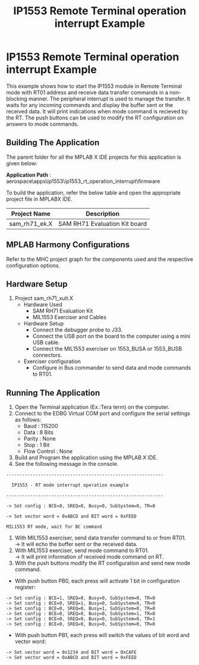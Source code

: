 ﻿---
parent: Examples applications
title: IP1553 Remote Terminal operation interrupt Example
nav_order: 4
---

# IP1553 Remote Terminal operation interrupt Example

This example shows how to start the IP1553 module in Remote Terminal mode with RT01 address and receive data transfer commands in a non-blocking manner. The peripheral interrupt is used to manage the transfer. It waits for any incoming commands and display the buffer sent or the received data. It will print indications when mode command is recieved by the RT. The push buttons can be used to modify the RT configuration on answers to mode commands.

## Building The Application
The parent folder for all the MPLAB X IDE projects for this application is given below:

**Application Path** : aerospace\apps\ip1553\ip1553_rt_operation_interrupt\firmware

To build the application, refer the below table and open the appropriate project file in MPLABX IDE.

| Project Name  | Description   |
| ------------- |:-------------:|
| sam_rh71_ek.X | SAM RH71 Evaluation Kit board  |


## MPLAB Harmony Configurations

Refer to the MHC project graph for the components used and the respective configuration options.

## Hardware Setup

1. Project sam_rh71_xult.X
    * Hardware Used
        * SAM RH71 Evaluation Kit
        * MIL1553 Exerciser and Cables
    * Hardware Setup
        * Connect the debugger probe to J33.
        * Connect the USB port on the board to the computer using a mini USB cable.
        * Connect the MIL1553 exerciser on 1553_BUSA or 1553_BUSB connectors.
    * Exerciser configuration
        * Configure in Bus commander to send data and mode commands to RT01.

## Running The Application

1. Open the Terminal application (Ex.:Tera term) on the computer.
2. Connect to the EDBG Virtual COM port and configure the serial settings as follows:
    * Baud : 115200
    * Data : 8 Bits
    * Parity : None
    * Stop : 1 Bit
    * Flow Control : None
3. Build and Program the application using the MPLAB X IDE.
4. See the following message in the console.

```console
-----------------------------------------------------------

  IP1553 - RT mode interrupt operation example

-----------------------------------------------------------

-> Set config : BCE=0, SREQ=0, Busy=0, SubSystem=0, TR=0

-> Set vector word = 0xABCD and BIT word = 0xFEED

MIL1553 RT mode, wait for BC command
```

1. With MIL1553 exerciser, send data transfer command to or from RT01.   
-> It will echo the buffer sent or the received data.
2. With MIL1553 exerciser, send mode command to RT01.   
-> It will print information of received mode command on RT.
3. With the push buttons modify the RT configuration and send new mode command.
* With push button PB0, each press will activate 1 bit in configuration register:
```console
-> Set config : BCE=1, SREQ=0, Busy=0, SubSystem=0, TR=0
-> Set config : BCE=0, SREQ=1, Busy=0, SubSystem=0, TR=0
-> Set config : BCE=0, SREQ=0, Busy=1, SubSystem=0, TR=0
-> Set config : BCE=0, SREQ=0, Busy=0, SubSystem=1, TR=0
-> Set config : BCE=0, SREQ=0, Busy=0, SubSystem=0, TR=1
-> Set config : BCE=0, SREQ=0, Busy=0, SubSystem=0, TR=0
```
* With push button PB1, each press will switch the values of bit word and vector word:
```console
-> Set vector word = 0x1234 and BIT word = 0xCAFE
-> Set vector word = 0xABCD and BIT word = 0xFEED
```
